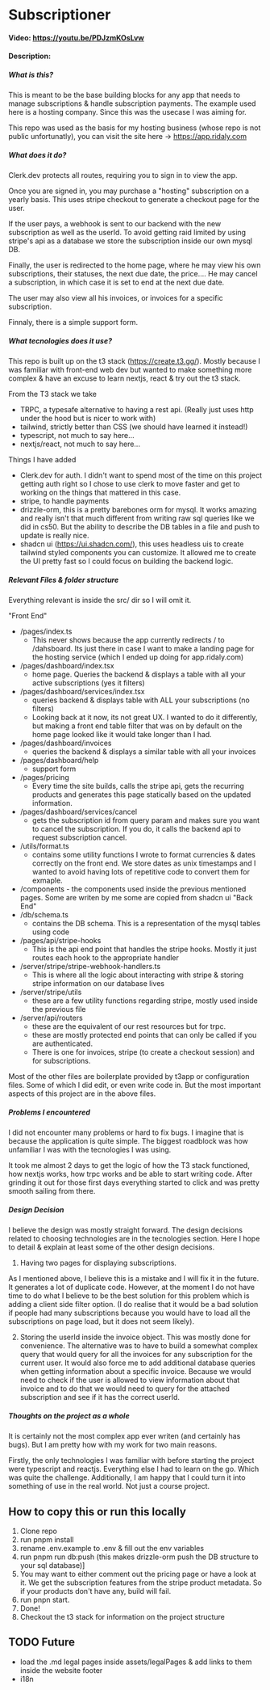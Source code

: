 # Subscriptioner

#### Video: https://youtu.be/PDJzmKOsLvw

#### Description:

##### What is this?

This is meant to be the base building blocks for any app that needs to manage subscriptions & handle subscription payments. The example used here is a hosting company. Since this was the usecase I was aiming for.

This repo was used as the basis for my hosting business (whose repo is not public unfortunatly), you can visit the site here -> https://app.ridaly.com

##### What does it do?

Clerk.dev protects all routes, requiring you to sign in to view the app.

Once you are signed in, you may purchase a "hosting" subscription on a yearly basis. This uses stripe checkout to generate a checkout page for the user.

If the user pays, a webhook is sent to our backend with the new subscription as well as the userId. To avoid getting raid limited by using stripe's api as a database we store the subscription inside our own mysql DB.

Finally, the user is redirected to the home page, where he may view his own subscriptions, their statuses, the next due date, the price.... He may cancel a subscription, in which case it is set to end at the next due date.

The user may also view all his invoices, or invoices for a specific subscription.

Finnaly, there is a simple support form.

##### What tecnologies does it use?

This repo is built up on the t3 stack (https://create.t3.gg/). Mostly because I was familiar with front-end web dev but wanted to make something more complex & have an excuse to learn nextjs, react & try out the t3 stack.

From the T3 stack we take

- TRPC, a typesafe alternative to having a rest api. (Really just uses http under the hood but is nicer to work with)
- tailwind, strictly better than CSS (we should have learned it instead!)
- typescript, not much to say here...
- nextjs/react, not much to say here...

Things I have added

- Clerk.dev for auth. I didn't want to spend most of the time on this project getting auth right so I chose to use clerk to move faster and get to working on the things that mattered in this case.
- stripe, to handle payments
- drizzle-orm, this is a pretty barebones orm for mysql. It works amazing and really isn't that much different from writing raw sql queries like we did in cs50. But the ability to describe the DB tables in a file and push to update is really nice.
- shadcn ui (https://ui.shadcn.com/), this uses headless uis to create tailwind styled components you can customize. It allowed me to create the UI pretty fast so I could focus on building the backend logic.

##### Relevant Files & folder structure

Everything relevant is inside the src/ dir so I will omit it.

"Front End"

- /pages/index.ts
  - This never shows because the app currently redirects / to /dahsboard. Its just there in case I want to make a landing page for the hosting service (which I ended up doing for app.ridaly.com)
- /pages/dashboard/index.tsx
  - home page. Queries the backend & displays a table with all your active subscriptions (yes it filters)
- /pages/dashboard/services/index.tsx
  - queries backend & displays table with ALL your subscriptions (no filters)
  - Looking back at it now, its not great UX. I wanted to do it differently, but making a front end table filter that was on by default on the home page looked like it would take longer than I had.
- /pages/dashboard/invoices
  - queries the backend & displays a similar table with all your invoices
- /pages/dashboard/help
  - support form
- /pages/pricing
  - Every time the site builds, calls the stripe api, gets the recurring products and generates this page statically based on the updated information.
- /pages/dashboard/services/cancel
  - gets the subscription id from query param and makes sure you want to cancel the subscription. If you do, it calls the backend api to request subscription cancel.
- /utils/format.ts
  - contains some utility functions I wrote to format currencies & dates correctly on the front end. We store dates as unix timestamps and I wanted to avoid having lots of repetitive code to convert them for exmaple.
- /components - the components used inside the previous mentioned pages. Some are writen by me some are copied from shadcn ui
  "Back End"
- /db/schema.ts
  - contains the DB schema. This is a representation of the mysql tables using code
- /pages/api/stripe-hooks
  - This is the api end point that handles the stripe hooks. Mostly it just routes each hook to the appropriate handler
- /server/stripe/stripe-webhook-handlers.ts
  - This is where all the logic about interacting with stripe & storing stripe information on our database lives
- /server/stripe/utils
  - these are a few utility functions regarding stripe, mostly used inside the previous file
- /server/api/routers
  - these are the equivalent of our rest resources but for trpc.
  - these are mostly protected end points that can only be called if you are authenticated.
  - There is one for invoices, stripe (to create a checkout session) and for subscriptions.

Most of the other files are boilerplate provided by t3app or configuration files. Some of which I did edit, or even write code in. But the most important aspects of this project are in the above files.

##### Problems I encountered

I did not encounter many problems or hard to fix bugs. I imagine that is because the application is quite simple. The biggest roadblock was how unfamiliar I was with the tecnologies I was using.

It took me almost 2 days to get the logic of how the T3 stack functioned, how nextjs works, how trpc works and be able to start writing code. After grinding it out for those first days everything started to click and was pretty smooth sailing from there.

##### Design Decision

I believe the design was mostly straight forward. The design decisions related to choosing technologies are in the tecnologies section. Here I hope to detail & explain at least some of the other design decisions.

1. Having two pages for displaying subscriptions.

As I mentioned above, I believe this is a mistake and I will fix it in the future. It generates a lot of duplicate code. However, at the moment I do not have time to do what I believe to be the best solution for this problem which is adding a client side filter option. (I do realise that it would be a bad solution if people had many subscriptions because you would have to load all the subscriptions on page load, but it does not seem likely).

2. Storing the userId inside the invoice object.
   This was mostly done for convenience. The alternative was to have to build a somewhat complex query that would query for all the invoices for any subscription for the current user. It would also force me to add additional database queries when getting information about a specific invoice. Because we would need to check if the user is allowed to view information about that invoice and to do that we would need to query for the attached subscription and see if it has the correct userId.

##### Thoughts on the project as a whole

It is certainly not the most complex app ever writen (and certainly has bugs). But I am pretty how with my work for two main reasons.

Firstly, the only technologies I was familiar with before starting the project were typescript and reactjs. Everything else I had to learn on the go. Which was quite the challenge. Additionally, I am happy that I could turn it into something of use in the real world. Not just a course project.

## How to copy this or run this locally

1. Clone repo
2. run pnpm install
3. rename .env.example to .env & fill out the env variables
4. run pnpm run db:push (this makes drizzle-orm push the DB structure to your sql database)]
5. You may want to either comment out the pricing page or have a look at it. We get the subscription features from the stripe product metadata. So if your products don't have any, build will fail.
6. run pnpn start.
7. Done!
8. Checkout the t3 stack for information on the project structure

## TODO Future

- load the .md legal pages inside assets/legalPages & add links to them inside the website footer
- i18n
